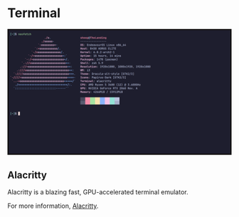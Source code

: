 # Terminal

![Neofetch](Neofetch.png)

## Alacritty
Alacritty is a blazing fast, GPU-accelerated terminal emulator.

For more information, [Alacritty](https://github.com/alacritty/alacritty).
